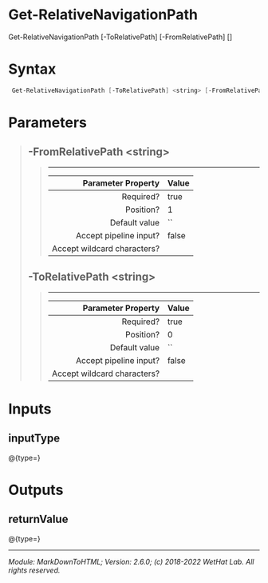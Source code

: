 ﻿# Get-RelativeNavigationPath


Get-RelativeNavigationPath [-ToRelativePath] <string> [-FromRelativePath] <string> [<CommonParameters>]


# Syntax
```PowerShell
 Get-RelativeNavigationPath [-ToRelativePath] <string> [-FromRelativePath] <string>  [<CommonParameters>] 
```


# Parameters

<blockquote>



## -FromRelativePath \<string\>

<blockquote>



---

Parameter Property         | Value
--------------------------:|:----------
Required?                  | true
Position?                  | 1
Default value              | ``
Accept pipeline input?     | false
Accept wildcard characters?| 

</blockquote>
 

## -ToRelativePath \<string\>

<blockquote>



---

Parameter Property         | Value
--------------------------:|:----------
Required?                  | true
Position?                  | 0
Default value              | ``
Accept pipeline input?     | false
Accept wildcard characters?| 

</blockquote>


</blockquote>


# Inputs
inputType
---------
@{type=}


# Outputs
returnValue
-----------
@{type=}

---

<cite>Module: MarkDownToHTML; Version: 2.6.0; (c) 2018-2022 WetHat Lab. All rights reserved.</cite>
